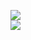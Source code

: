 [![](https://img.shields.io/badge/Made%20With-Github%20Spray-lightgrey.svg?style=for-the-badge&logo=github)](https://github.com/Annihil/github-spray#24522)  
[![](https://i.imgur.com/2DrTn0Z.gif)](https://github.com/Annihil/github-spray)